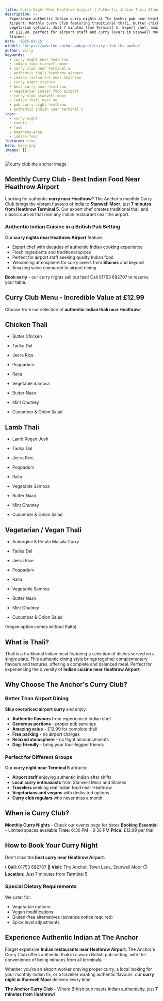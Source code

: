 ```yaml
---
title: Curry Night Near Heathrow Airport | Authentic Indian Thali Stanwell Moor
description: >-
  Experience authentic Indian curry nights at The Anchor pub near Heathrow
  Airport. Monthly curry club featuring traditional thali, butter chicken, and
  vegetarian options. Just 7 minutes from Terminal 5. Expert chef, amazing value
  at £12.99, perfect for airport staff and curry lovers in Stanwell Moor and
  Staines.
date: '2025-01-15'
oldUrl: 'https://www.the-anchor.pub/post/curry-club-the-anchor'
author: Billy
keywords:
  - curry night near heathrow
  - indian food stanwell moor
  - curry club near terminal 5
  - authentic thali heathrow airport
  - indian restaurant near heathrow
  - curry night staines
  - best curry near heathrow
  - vegetarian indian food airport
  - curry club stanwell moor
  - indian thali near me
  - pub curry night heathrow
  - authentic indian near terminal 5
tags:
  - curry-night
  - events
  - food
  - heathrow-area
  - indian-food
featured: true
hero: hero.png
images: []
---
```


  

![curry club the anchor image](/content/blog/curry-club-the-anchor/hero.png)

## Monthly Curry Club - Best Indian Food Near Heathrow Airport

Looking for authentic **curry near Heathrow**? The Anchor's monthly Curry Club brings the vibrant flavours of India to **Stanwell Moor**, just **7 minutes from Heathrow Terminal 5**. Our expert chef creates traditional thali and classic curries that rival any Indian restaurant near the airport.

### Authentic Indian Cuisine in a British Pub Setting

Our **curry nights near Heathrow Airport** feature:
- Expert chef with decades of authentic Indian cooking experience
- Fresh ingredients and traditional spices
- Perfect for airport staff seeking quality Indian food
- Welcoming atmosphere for curry lovers from **Staines** and beyond
- Amazing value compared to airport dining

**Book early** - our curry nights sell out fast! Call 01753 682707 to reserve your table.

## Curry Club Menu - Incredible Value at £12.99

Choose from our selection of **authentic Indian thali near Heathrow**:   

## Chicken Thali

*   Butter Chicken
    
*   Tadka Dal
    
*   Jeera Rice
    
*   Poppadum
    
*   Raita
    
*   Vegetable Samosa
    
*   Butter Naan
    
*   Mint Chutney
    
*   Cucumber & Onion Salad
    

## Lamb Thali

*   Lamb Rogan Josh
    
*   Tadka Dal
    
*   Jeera Rice
    
*   Poppadum
    
*   Raita
    
*   Vegetable Samosa
    
*   Butter Naan
    
*   Mint Chutney
    
*   Cucumber & Onion Salad
    

## Vegetarian / Vegan Thali

*   Aubergine & Potato Masala Curry
    
*   Tadka Dal
    
*   Jeera Rice
    
*   Poppadum
    
*   Raita
    
*   Vegetable Samosa
    
*   Butter Naan
    
*   Mint Chutney
    
*   Cucumber & Onion Salad
    

(Vegan option comes without Raita)

  

## What is Thali?

Thali is a traditional Indian meal featuring a selection of dishes served on a single plate. This authentic dining style brings together complementary flavours and textures, offering a complete and balanced meal. Perfect for experiencing the diversity of **Indian cuisine near Heathrow Airport**.

## Why Choose The Anchor's Curry Club?

### Better Than Airport Dining

**Skip overpriced airport curry** and enjoy:
- **Authentic flavours** from experienced Indian chef
- **Generous portions** - proper pub servings
- **Amazing value** - £12.99 for complete thali
- **Free parking** - no airport charges
- **Relaxed atmosphere** - no flight announcements
- **Dog-friendly** - bring your four-legged friends

### Perfect for Different Groups

Our **curry night near Terminal 5** attracts:
- **Airport staff** enjoying authentic Indian after shifts
- **Local curry enthusiasts** from Stanwell Moor and Staines
- **Travelers** seeking real Indian food near Heathrow
- **Vegetarians and vegans** with dedicated options
- **Curry club regulars** who never miss a month

## When is Curry Club?

**Monthly Curry Nights** - Check our events page for dates
**Booking Essential** - Limited spaces available
**Time**: 6:30 PM - 9:30 PM
**Price**: £12.99 per thali

## How to Book Your Curry Night

Don't miss the **best curry near Heathrow Airport**:

📞 **Call**: 01753 682707
📍 **Visit**: The Anchor, Town Lane, Stanwell Moor
⏱️ **Location**: Just 7 minutes from Terminal 5

### Special Dietary Requirements

We cater for:
- Vegetarian options
- Vegan modifications
- Gluten-free alternatives (advance notice required)
- Spice level adjustments

## Experience Authentic Indian at The Anchor

Forget expensive **Indian restaurants near Heathrow Airport**. The Anchor's Curry Club offers authentic thali in a warm British pub setting, with the convenience of being minutes from all terminals.

Whether you're an airport worker craving proper curry, a local looking for your monthly Indian fix, or a traveller wanting authentic flavours, our **curry night in Stanwell Moor** delivers every time.

**The Anchor Curry Club** - Where British pub meets Indian authenticity, just **7 minutes from Heathrow**!
